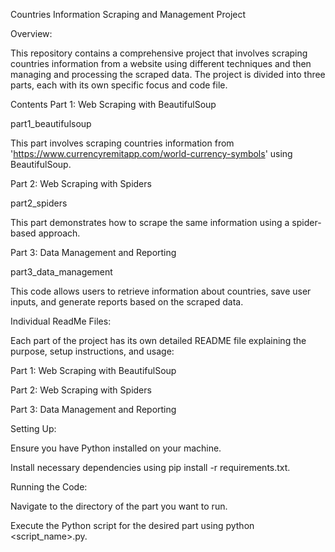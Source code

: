 Countries Information Scraping and Management Project

Overview:

This repository contains a comprehensive project that involves scraping countries information from a website using different techniques and then managing and processing the scraped data. The project is divided into three parts, each with its own specific focus and code file.

Contents
Part 1: Web Scraping with BeautifulSoup

part1_beautifulsoup

This part involves scraping countries information from 'https://www.currencyremitapp.com/world-currency-symbols' using BeautifulSoup.

Part 2: Web Scraping with Spiders

part2_spiders

This part demonstrates how to scrape the same information using a spider-based approach.

Part 3: Data Management and Reporting

part3_data_management

This code allows users to retrieve information about countries, save user inputs, and generate reports based on the scraped data.

Individual ReadMe Files:

Each part of the project has its own detailed README file explaining the purpose, setup instructions, and usage:

Part 1: Web Scraping with BeautifulSoup 

Part 2: Web Scraping with Spiders

Part 3: Data Management and Reporting

Setting Up:

Ensure you have Python installed on your machine.

Install necessary dependencies using pip install -r requirements.txt.

Running the Code:

Navigate to the directory of the part you want to run.

Execute the Python script for the desired part using python <script_name>.py.